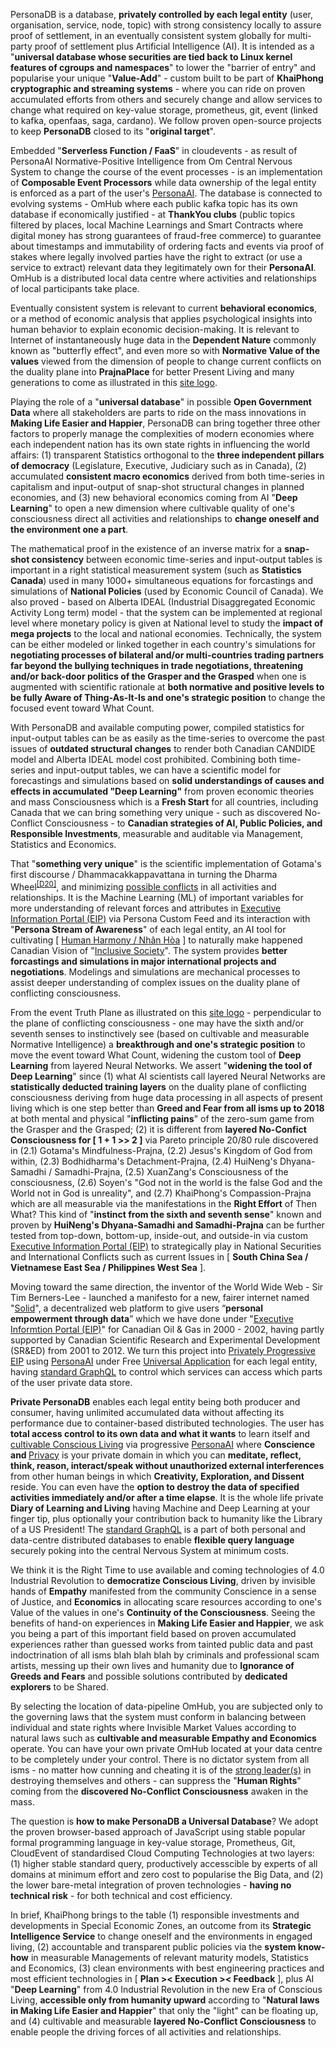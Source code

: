 PersonaDB is a database, <b>privately controlled by each legal entity</b> (user, organisation, service, node, topic) with strong consistency locally to assure proof of settlement, in an eventually consistent system globally for multi-party proof of settlement plus Artificial Intelligence (AI). It is intended as a "<b>universal database whose securities are tied back to Linux kernel features of cgroups and namespaces</b>" to lower the "barrier of entry" and popularise your unique "<b>Value-Add</b>" - custom built to be part of <b>KhaiPhong cryptographic and streaming systems</b> - where you can ride on proven accumulated efforts from others and securely change and allow services to change what required on key-value storage, prometheus, git, event (linked to kafka, openfaas, saga, cardano). We follow proven open-source projects to keep <b>PersonaDB</b> closed to its "<b>original target</b>".

Embedded "<b>Serverless Function / FaaS</b>" in cloudevents - as result of PersonaAI Normative-Positive Intelligence from Om Central Nervous System to change the course of the event processes - is an implementation of <b>Composable Event Processors</b> while data ownership of the legal entity is enforced as a part of the user's <a href="https://github.com/khaiphong/personaai" target="_blank">PersonaAI</a>. The database is connected to evolving systems - OmHub where each public kafka topic has its own database if economically justified - at <b>ThankYou clubs</b> (public topics filtered by places, local Machine Learnings and Smart Contracts where digital money has strong guarantees of fraud-free commerce) to guarantee about timestamps and immutability of ordering facts and events via proof of stakes where legally involved parties have the right to extract (or use a service to extract) relevant data they legitimately own for their <b>PersonaAI</b>. OmHub is a distributed local data centre where activities and relationships of local participants take place.

Eventually consistent system is relevant to current <b>behavioral economics</b>, or a method of economic analysis that applies psychological insights into human behavior to explain economic decision-making. It is relevant to Internet of instantaneously huge data in the <b>Dependent Nature</b> commonly known as "butterfly effect", and even more so with <b>Normative Value of the values</b> viewed from the dimension of people to change current conflicts on the duality plane into <b>PrajnaPlace</b> for better Present Living and many generations to come as illustrated in this <a href="https://github.com/khaiphong" target="_blank">site logo</a>.

Playing the role of a "<b>universal database</b>" in possible <b>Open Government Data</b> where all stakeholders are parts to ride on the mass innovations in <b>Making Life Easier and Happier</b>, PersonaDB can bring together three other factors to properly manage the complexities of modern economies where each independent nation has its own state rights in influencing the world affairs: (1) transparent Statistics orthogonal to the <b>three independent pillars of democracy</b> (Legislature, Executive, Judiciary such as in Canada), (2) accumulated <b>consistent macro economics</b> derived from both time-series in capitalism and input-output of snap-shot structural changes in planned economies, and (3) new behavioral economics coming from AI "<b>Deep Learning</b>" to open a new dimension where cultivable quality of one's consciousness direct all activities and relationships to <b>change oneself and the environment one a part</b>.

The mathematical proof in the existence of an inverse matrix for a <b>snap-shot consistency</b> between economic time-series and input-output tables is important in a right statistical measurement system (such as <b>Statistics Canada</b>) used in many 1000+ simultaneous equations for forcastings and simulations of <b>National Policies</b> (used by Economic Council of Canada). We also proved - based on Alberta IDEAL (Industrial Disaggregated Economic Activity Long term) model - that the system can be implemented at regional level where monetary policy is given at National level to study the <b>impact of mega projects</b> to the local and national economies. Technically, the system can be either modeled or linked together in each country's simulations for <b>negotiating processes of bilateral and/or multi-countries trading partners far beyond the bullying techniques in trade negotiations, threatening and/or back-door politics of the Grasper and the Grasped</b> when one is augmented with scientific rationale at <b>both normative and positive levels to be fully Aware of Thing-As-It-Is and one's strategic position</b> to change the focused event toward What Count.

With PersonaDB and available computing power, compiled statistics for input-output tables can be as easily as the time-series to overcome the past issues of <b>outdated structural changes</b> to render both Canadian CANDIDE model and Alberta IDEAL model cost prohibited. Combining both time-series and input-output tables, we can have a scientific model for forecastings and simulations based on <b>solid understandings of causes and effects in accumulated "Deep Learning"</b> from proven economic theories and mass Consciousness which is a <b>Fresh Start</b> for all countries, including Canada that we can bring something very unique - such as discovered No-Conflict Consciousness - to <b>Canadian strategies of AI, Public Policies, and Responsible Investments</b>, measurable and auditable via Management, Statistics and Economics.

That "<b>something very unique</b>" is the scientific implementation of Gotama's first discourse / Dhammacakkappavattana in turning the Dharma Wheel<sup><a href="https://blog.khaiphong.io/2017/12/references.html#D20" target="_blank">[D20]</a></sup>, and minimizing <a href="https://blog.khaiphong.io/2017/12/agent-of-changes.html#Section_3.5" target="_blank">possible conflicts</a> in all activities and relationships. It is the Machine Learning (ML) of important variables for more understanding of relevant forces and attributes in <a href="https://github.com/khaiphong/eip/" target="_blank">Executive Information Portal (EIP)</a> via Persona Custom Feed and its interaction with "<b>Persona Stream of Awareness</b>" of each legal entity, an AI tool for cultivating [ <a href="https://blog.khaiphong.io/2017/12/a-light-out-of-darkness.html#Section_1.2" target="_blank">Human Harmony / Nhân Hòa</a> ] to naturally make happened Canadian Vision of "<a href="https://international.gc.ca/world-monde/issues_development-enjeux_developpement/human_rights-droits_homme/inclusion_respect.aspx?lang=eng" target="_blank">Inclusive Society</a>". The system provides <b>better forcastings and simulations in major international projects and negotiations</b>. Modelings and simulations are mechanical processes to assist deeper understanding of complex issues on the duality plane of conflicting consciousness.

From the event Truth Plane as illustrated on this <a href="https://github.com/khaiphong" target="_blank">site logo</a> - perpendicular to the plane of conflicting consciousness - one may have the sixth and/or seventh senses to instinctively see (based on cultivable and measurable Normative Intelligence) a <b>breakthrough and one's strategic position</b> to move the event toward What Count, widening the custom tool of <b>Deep Learning</b> from layered Neural Networks. We assert "<b>widening the tool of Deep Learning</b>" since (1) what AI scientists call layered Neural Networks are <b>statistically deducted training layers</b> on the duality plane of conflicting consciousness deriving from huge data processing in all aspects of present living which is one step better than <b>Greed and Fear from all isms up to 2018</b> at both mental and physical "<b>inflicting pains</b>" of the zero-sum game from the Grasper and the Grasped; (2) it is different from <b>layered No-Confict Consciousness for [ 1 + 1 &gt;&gt; 2 ]</b> via Pareto principle 20/80 rule discovered in (2.1) Gotama's Mindfulness-Prajna, (2.2) Jesus's Kingdom of God from within, (2.3) Bodhidharma's Detachment-Prajna, (2.4) HuiNeng's Dhyana-Samadhi / Samadhi-Prajna, (2.5) XuanZang's Consciousness of the consciousness, (2.6) Soyen's "God not in the world is the false God and the World not in God is unreality", and (2.7) KhaiPhong's Compassion-Prajna which are all measurable via the manifestations in the <b>Right Effort</b> of Then What? This kind of "<b>instinct from the sixth and seventh sense</b>" known and proven by <b>HuiNeng's Dhyana-Samadhi and Samadhi-Prajna</b> can be further tested from top-down, bottom-up, inside-out, and outside-in via custom <a href="https://github.com/khaiphong/eip" target="_blank">Executive Information Portal (EIP)</a> to strategically play in National Securities and International Conflicts such as current Issues in [ <b>South China Sea / Vietnamese East Sea / Philippines West Sea</b> ].

Moving toward the same direction, the inventor of the World Wide Web - Sir Tim Berners-Lee - launched a manifesto for a new, fairer internet named "<a href="https://www.fastcompany.com/90243936/exclusive-tim-berners-lee-tells-us-his-radical-new-plan-to-upend-the-world-wide-web" target="_blank">Solid</a>", a decentralized web platform to give users “<b>personal empowerment through data</b>” which we have done under "<a href="https://blog.khaiphong.io/2017/12/a-bird-view-of-who-i-am.html#Section_3.1" target="_blank">Executive Informtion Portal (EIP)</a>" for Canadian Oil &amp; Gas in 2000 - 2002, having partly supported by Canadian Scientific Research and Experimental Development (SR&amp;ED) from 2001 to 2012. We turn this project into <a href="https://github.com/khaiphong/eip" target="_blank">Privately Progressive EIP</a> using <a href="https://github.com/khaiphong/personaai" target="_blank">PersonaAI</a> under Free <a href="https://github.com/khaiphong/mu" target="_blank">Universal Application</a> for each legal entity, having <a href="https://medium.com/@leeb/introducing-the-graphql-foundation-3235d8186d6d" target="_blank">standard GraphQL</a> to control which services can access which parts of the user private data store.

<b>Private PersonaDB</b> enables each legal entity being both producer and consumer, having unlimited accumulated data without affecting its performance due to container-based distributed technologies. The user has <b>total access control to its own data and what it wants</b> to learn itself and <a href="https://blog.khaiphong.io/2017/12/nature-of-things.html#Section_2.1" target="_blank">cultivable Conscious Living</a> via progressive <a href="https://github.com/khaiphong/personaai" target="_blank">PersonaAI</a> where <b>Conscience and </b><a href="https://www.ted.com/talks/glenn_greenwald_why_privacy_matters" target="_blank">Privacy</a> is your private domain in which you can <b>meditate, reflect, think, reason, interact/speak without unauthorized external interferences</b> from other human beings in which <b>Creativity, Exploration, and Dissent</b> reside. You can even have the <b>option to destroy the data of specified activities immediately and/or after a time elapse</b>. It is the whole life private <b>Diary of Learning and Living</b> having Machine and Deep Learning at your finger tip, plus optionally your contribution back to humanity like the Library of a US President! The <a href="https://medium.com/@leeb/introducing-the-graphql-foundation-3235d8186d6d" target="_blank">standard GraphQL</a> is a part of both personal and data-centre distributed databases to enable <b>flexible query language</b> securely poking into the central Nervous System at minimum costs. 

We think it is the Right Time to use available and coming technologies of 4.0 Industrial Revolution to <b>democratize Conscious Living</b>, driven by invisible hands of <b>Empathy</b> manifested from the community Conscience in a sense of Justice, and <b>Economics</b> in allocating scare resources according to one's Value of the values in one's <b>Continuity of the Consciousness</b>. Seeing the benefits of hand-on experiences in <b>Making Life Easier and Happier</b>, we ask you being a part of this important field based on proven accumulated experiences rather than guessed works from tainted public data and past indoctrination of all isms blah blah blah by criminals and professional scam artists, messing up their own lives and humanity due to <b>Ignorance of Greeds and Fears</b> and possible solutions contributed by <b>dedicated explorers</b> to be Shared.

By selecting the location of data-pipeline OmHub, you are subjected only to the governing laws that the system must conform in balancing between individual and state rights where Invisible Market Values according to natural laws such as <b>cultivable and measurable Empathy and Economics</b> operate. You can have your own private OmHub located at your data centre to be completely under your control. There is no dictator system from all isms - no matter how cunning and cheating it is of the <a href="https://blog.khaiphong.io/2017/12/references.html#R8" target="_blank">strong leader(s)</a> in destroying themselves and others - can suppress the "<b>Human Rights</b>" coming from the <b>discovered No-Conflict Consciousness</b> awaken in the mass.

The question is <b>how to make PersonaDB a Universal Database</b>? We adopt the proven browser-based approach of JavaScript using stable popular formal programming language in key-value storage, Prometheus, Git, CloudEvent of standardised Cloud Computing Technologies at two layers: (1) higher stable standard query, productively accesscible by experts of all domains at minimum effort and zero cost to popularise the Big Data, and (2) the lower bare-metal integration of proven technologies - <b>having no technical risk</b> - for both technical and cost efficiency.

In brief, KhaiPhong brings to the table (1) responsible investments and developments in Special Economic Zones, an outcome from its <b>Strategic Intelligence Service</b> to change oneself and the environments in engaged living, (2) accountable and transparent public policies via the <b>system know-how</b> in measurable Managements of relevant maturity models, Statistics and Economics, (3) clean environments with best engineering practices and most efficient technologies in [ <b>Plan &gt;&lt; Execution &gt;&lt; Feedback</b> ], plus AI "<b>Deep Learning</b>" from 4.0 Industrial Revolution in the new Era of Conscious Living, <b>accessible only from humanity upward</b> according to "<b>Natural laws in Making Life Easier and Happier</b>" that only the "light" can be floating up, and (4) cultivable and measurable <b>layered No-Conflict Consciousness</b> to enable people the driving forces of all activities and relationships.

